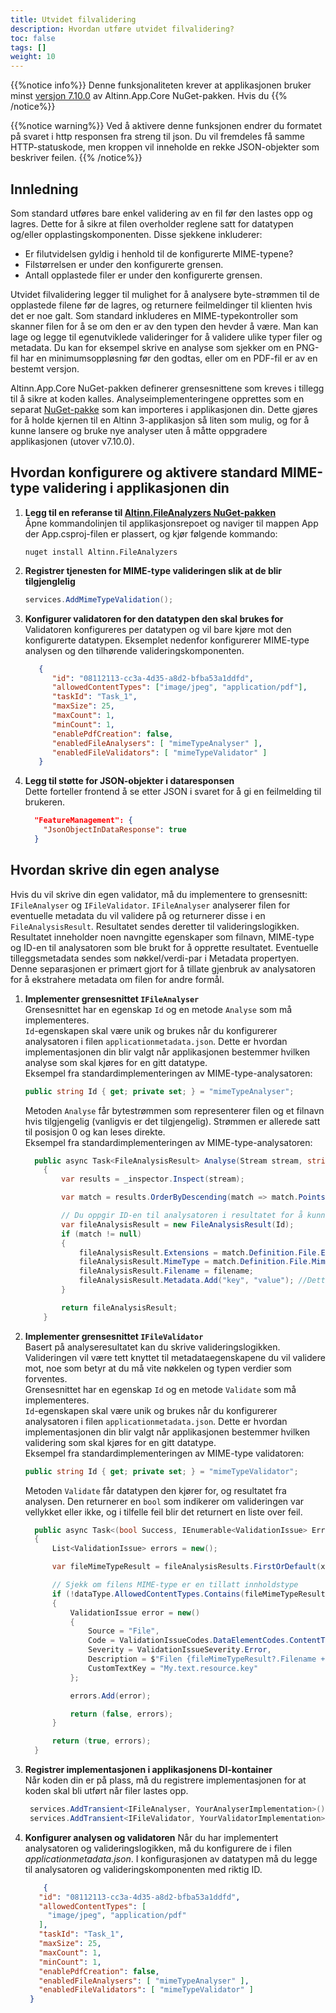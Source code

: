 ```yaml
---
title: Utvidet filvalidering
description: Hvordan utføre utvidet filvalidering?
toc: false
tags: []
weight: 10
---
```


{{%notice info%}}
Denne funksjonaliteten krever at applikasjonen bruker minst [versjon 7.10.0](https://github.com/Altinn/app-lib-dotnet/releases/tag/v7.10.0) av Altinn.App.Core NuGet-pakken. Hvis du
{{% /notice%}}

{{%notice warning%}}
Ved å aktivere denne funksjonen endrer du formatet på svaret i http responsen fra streng til json. Du vil fremdeles få samme HTTP-statuskode, men kroppen vil inneholde en rekke JSON-objekter som beskriver feilen.
{{% /notice%}}


## Innledning
Som standard utføres bare enkel validering av en fil før den lastes opp og lagres. Dette for å sikre at filen overholder reglene satt for datatypen og/eller opplastingskomponenten. Disse sjekkene inkluderer:
* Er filutvidelsen gyldig i henhold til de konfigurerte MIME-typene?
* Filstørrelsen er under den konfigurerte grensen.
* Antall opplastede filer er under den konfigurerte grensen.

Utvidet filvalidering legger til mulighet for å analysere byte-strømmen til de opplastede filene før de lagres, og returnere feilmeldinger til klienten hvis det er noe galt. Som standard inkluderes en MIME-typekontroller som skanner filen for å se om den er av den typen den hevder å være. Man kan lage og legge til egenutviklede valideringer for å validere ulike typer filer og metadata. Du kan for eksempel skrive en analyse som sjekker om en PNG-fil har en minimumsoppløsning før den godtas, eller om en PDF-fil er av en bestemt versjon.

Altinn.App.Core NuGet-pakken definerer grensesnittene som kreves i tillegg til å sikre at koden kalles. Analyseimplementeringene opprettes som en separat [NuGet-pakke](https://www.nuget.org/packages/Altinn.FileAnalyzers) som kan importeres i applikasjonen din. Dette gjøres for å holde kjernen til en Altinn 3-applikasjon så liten som mulig, og for å kunne lansere og bruke nye analyser uten å måtte oppgradere applikasjonen (utover v7.10.0).


## Hvordan konfigurere og aktivere standard MIME-type validering i applikasjonen din
1. **Legg til en referanse til [Altinn.FileAnalyzers NuGet-pakken](https://www.nuget.org/packages/Altinn.FileAnalyzers)**  
   Åpne kommandolinjen til applikasjonsrepoet og naviger til mappen App der App.csproj-filen er plassert, og kjør følgende kommando:
   ```shell
   nuget install Altinn.FileAnalyzers
   ```
2. **Registrer tjenesten for MIME-type valideringen slik at de blir tilgjenglelig**
   ```csharp
   services.AddMimeTypeValidation();
   ```   
3. **Konfigurer validatoren for den datatypen den skal brukes for**  
   Validatoren konfigureres per datatypen og vil bare kjøre mot den konfigurerte datatypen. Eksemplet nedenfor konfigurerer MIME-type analysen og den tilhørende valideringskomponenten.
   ```json
      {
         "id": "08112113-cc3a-4d35-a8d2-bfba53a1ddfd",
         "allowedContentTypes": ["image/jpeg", "application/pdf"],
         "taskId": "Task_1",
         "maxSize": 25,
         "maxCount": 1,
         "minCount": 1,
         "enablePdfCreation": false,
         "enabledFileAnalysers": [ "mimeTypeAnalyser" ],
         "enabledFileValidators": [ "mimeTypeValidator" ]
      }
   ```
4. **Legg til støtte for JSON-objekter i dataresponsen**  
    Dette forteller frontend å se etter JSON i svaret for å gi en feilmelding til brukeren.
    ```json 
      "FeatureManagement": {
        "JsonObjectInDataResponse": true
      }
    ```

## Hvordan skrive din egen analyse
Hvis du vil skrive din egen validator, må du implementere to grensesnitt: `IFileAnalyser` og `IFileValidator`. `IFileAnalyser` analyserer filen for eventuelle metadata du vil validere på og returnerer disse i en `FileAnalysisResult`. Resultatet sendes deretter til valideringslogikken. Resultatet inneholder noen navngitte egenskaper som filnavn, MIME-type og ID-en til analysatoren som ble brukt for å opprette resultatet. Eventuelle tilleggsmetadata sendes som nøkkel/verdi-par i Metadata propertyen. Denne separasjonen er primært gjort for å tillate gjenbruk av analysatoren for å ekstrahere metadata om filen for andre formål.

1. **Implementer grensesnittet `IFileAnalyser`**  
   Grensesnittet har en egenskap `Id` og en metode `Analyse` som må implementeres.  
    `Id`-egenskapen skal være unik og brukes når du konfigurerer analysatoren i filen `applicationmetadata.json`. Dette er hvordan implementasjonen din blir valgt når applikasjonen bestemmer hvilken analyse som skal kjøres for en gitt datatype.  
    Eksempel fra standardimplementeringen av MIME-type-analysatoren:
    ```csharp
    public string Id { get; private set; } = "mimeTypeAnalyser";
    ```
    Metoden `Analyse` får bytestrømmen som representerer filen og et filnavn hvis tilgjengelig (vanligvis er det tilgjengelig). Strømmen er allerede satt til posisjon 0 og kan leses direkte.  
    Eksempel fra standardimplementeringen av MIME-type-analysatoren:
    ```csharp
      public async Task<FileAnalysisResult> Analyse(Stream stream, string? filename = null)
        {
            var results = _inspector.Inspect(stream);

            var match = results.OrderByDescending(match => match.Points).FirstOrDefault(match => match.Percentage == 1);

            // Du oppgir ID-en til analysatoren i resultatet for å kunne skille mellom resultater fra forskjellige analysatorer.
            var fileAnalysisResult = new FileAnalysisResult(Id);
            if (match != null)
            {
                fileAnalysisResult.Extensions = match.Definition.File.Extensions.ToList();
                fileAnalysisResult.MimeType = match.Definition.File.MimeType;
                fileAnalysisResult.Filename = filename;
                fileAnalysisResult.Metadata.Add("key", "value"); //Dette viser bare hvordan du legger til egendefinerte metadata.
            }

            return fileAnalysisResult;
        }
      ```
2. **Implementer grensesnittet `IFileValidator`**  
   Basert på analyseresultatet kan du skrive valideringslogikken. Valideringen vil være tett knyttet til metadataegenskapene du vil validere mot, noe som betyr at du må vite nøkkelen og typen verdier som forventes.  
   Grensesnittet har en egenskap `Id` og en metode `Validate` som må implementeres.  
   `Id`-egenskapen skal være unik og brukes når du konfigurerer analysatoren i filen `applicationmetadata.json`. Dette er hvordan implementasjonen din blir valgt når applikasjonen bestemmer hvilken validering som skal kjøres for en gitt datatype.  
   Eksempel fra standardimplementeringen av MIME-type validatoren:
   ```csharp
   public string Id { get; private set; } = "mimeTypeValidator";
   ```
   Metoden `Validate` får datatypen den kjører for, og resultatet fra analysen. Den returnerer en `bool` som indikerer om valideringen var vellykket eller ikke, og i tilfelle feil blir det returnert en liste over feil.
   ```csharp
     public async Task<(bool Success, IEnumerable<ValidationIssue> Errors)> Validate(DataType dataType, IEnumerable<FileAnalysisResult> fileAnalysisResults)
     {
         List<ValidationIssue> errors = new();

         var fileMimeTypeResult = fileAnalysisResults.FirstOrDefault(x => x.MimeType != null);

         // Sjekk om filens MIME-type er en tillatt innholdstype
         if (!dataType.AllowedContentTypes.Contains(fileMimeTypeResult?.MimeType, StringComparer.InvariantCultureIgnoreCase) && !dataType.AllowedContentTypes.Contains("application/octet-stream"))
         {
             ValidationIssue error = new()
             {
                 Source = "File",
                 Code = ValidationIssueCodes.DataElementCodes.ContentTypeNotAllowed,
                 Severity = ValidationIssueSeverity.Error,
                 Description = $"Filen {fileMimeTypeResult?.Filename + " "}virker ikke å være av en tillatt innholdstype i henhold til konfigurasjonen for datatypen {dataType.Id}. Tillatte innholdstyper er {string.Join(", ", dataType.AllowedContentTypes)}",
                 CustomTextKey = "My.text.resource.key"
             };

             errors.Add(error);

             return (false, errors);
         }

         return (true, errors);
     }
   ```
3. **Registrer implementasjonen i applikasjonens DI-kontainer**  
   Når koden din er på plass, må du registrere implementasjonen for at koden skal bli utført når filer lastes opp.
   ```csharp
    services.AddTransient<IFileAnalyser, YourAnalyserImplementation>();
    services.AddTransient<IFileValidator, YourValidatorImplementation>();
   ```
4. **Konfigurer analysen og validatoren**
   Når du har implementert analysatoren og valideringslogikken, må du konfigurere de i filen _applicationmetadata.json_. I konfigurasjonen av datatypen må du legge til analysatoren og valideringskomponenten med riktig ID.
   ```json
       {
      "id": "08112113-cc3a-4d35-a8d2-bfba53a1ddfd",
      "allowedContentTypes": [
        "image/jpeg", "application/pdf"
      ],
      "taskId": "Task_1",
      "maxSize": 25,
      "maxCount": 1,
      "minCount": 1,
      "enablePdfCreation": false,
      "enabledFileAnalysers": [ "mimeTypeAnalyser" ],
      "enabledFileValidators": [ "mimeTypeValidator" ]
    }
    ```